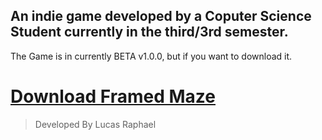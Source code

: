## An indie game developed by a Coputer Science Student currently in the third/3rd semester.
The Game is in currently BETA v1.0.0, but if you want to download it.

# <a href="https://github.com/LucasRaphaelM/TheFramedMaze/releases/download/v1.0.0-beta/Framed.Maze.exe" download> Download Framed Maze</a>



> Developed By Lucas Raphael
